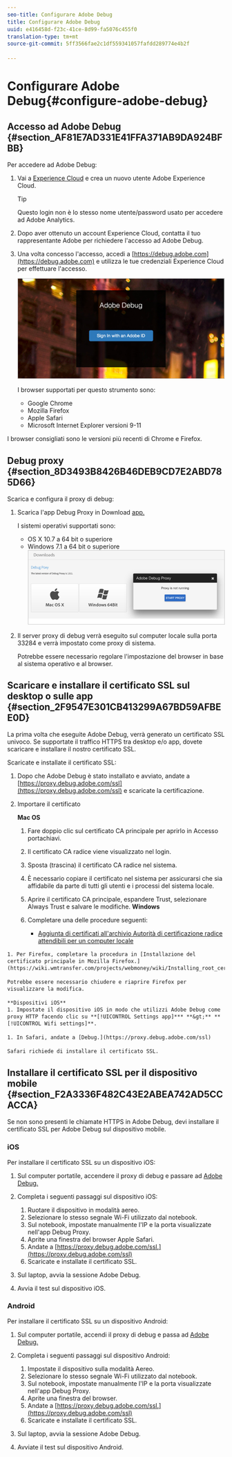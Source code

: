 ```yaml
---
seo-title: Configurare Adobe Debug
title: Configurare Adobe Debug
uuid: e416458d-f23c-41ce-8d99-fa5076c455f0
translation-type: tm+mt
source-git-commit: 5ff3566fae2c1df559341057fafdd289774e4b2f

---
```



# Configurare Adobe Debug{#configure-adobe-debug}

## Accesso ad Adobe Debug {#section_AF81E7AD331E41FFA371AB9DA924BFBB}

Per accedere ad Adobe Debug:

1. Vai a [Experience Cloud](https://www.marketing.adobe.com) e crea un nuovo utente Adobe Experience Cloud.

   >[!TIP]
   >
   >Questo login non è lo stesso nome utente/password usato per accedere ad Adobe Analytics.

1. Dopo aver ottenuto un account Experience Cloud, contatta il tuo rappresentante Adobe per richiedere l'accesso ad Adobe Debug.
1. Una volta concesso l'accesso, accedi a [https://debug.adobe.com](https://debug.adobe.com) e utilizza le tue credenziali Experience Cloud per effettuare l'accesso.

   ![](assets/adobe-debug-login.png)

   I browser supportati per questo strumento sono:
   * Google Chrome
   * Mozilla Firefox
   * Apple Safari
   * Microsoft Internet Explorer versioni 9-11

I browser consigliati sono le versioni più recenti di Chrome e Firefox.

## Debug proxy {#section_8D3493B8426B46DEB9CD7E2ABD785D66}

Scarica e configura il proxy di debug:

1. Scarica l'app Debug Proxy in Download [app.](https://debug.adobe.com/#/downloads)

   I sistemi operativi supportati sono:
   * OS X 10.7 a 64 bit o superiore
   * Windows 7.1 a 64 bit o superiore
   ![](assets/debug-proxy-app.png)

1. Il server proxy di debug verrà eseguito sul computer locale sulla porta 33284 e verrà impostato come proxy di sistema.

   Potrebbe essere necessario regolare l'impostazione del browser in base al sistema operativo e al browser.

## Scaricare e installare il certificato SSL sul desktop o sulle app {#section_2F9547E301CB413299A67BD59AFBEE0D}

La prima volta che eseguite Adobe Debug, verrà generato un certificato SSL univoco. Se supportate il traffico HTTPS tra desktop e/o app, dovete scaricare e installare il nostro certificato SSL.

Scaricate e installate il certificato SSL:

1. Dopo che Adobe Debug è stato installato e avviato, andate a [https://proxy.debug.adobe.com/ssl](https://proxy.debug.adobe.com/ssl) e scaricate la certificazione.
1. Importare il certificato

   **Mac OS**
   1. Fare doppio clic sul certificato CA principale per aprirlo in Accesso portachiavi.
   1. Il certificato CA radice viene visualizzato nel login.
   1. Sposta (trascina) il certificato CA radice nel sistema.
   1. È necessario copiare il certificato nel sistema per assicurarsi che sia affidabile da parte di tutti gli utenti e i processi del sistema locale.
   1. Aprire il certificato CA principale, espandere Trust, selezionare Always Trust e salvare le modifiche.
   **Windows**
   1. Completare una delle procedure seguenti:

      * [Aggiunta di certificati all'archivio Autorità di certificazione radice attendibili per un computer locale](https://technet.microsoft.com/en-us/library/cc754841.aspx#BKMK_addlocal)
<!--        * [How To Import a Trusted Root Certification Authority In Windows 7/Vista/XP](https://www.sqlservermart.com/HowTo/Windows_Import_Certificate.aspx) You might need to quit and reopen your browser to see the change.
-->

    1. Per Firefox, completare la procedura in [Installazione del certificato principale in Mozilla Firefox.](https://wiki.wmtransfer.com/projects/webmoney/wiki/Installing_root_certificate_in_Mozilla_Firefox)
    
    Potrebbe essere necessario chiudere e riaprire Firefox per visualizzare la modifica.
    
    **Dispositivi iOS**
    1. Impostate il dispositivo iOS in modo che utilizzi Adobe Debug come proxy HTTP facendo clic su **[!UICONTROL Settings app]*** **&gt;** **[!UICONTROL Wifi settings]**.
    
    1. In Safari, andate a [Debug.](https://proxy.debug.adobe.com/ssl)
    
    Safari richiede di installare il certificato SSL.

## Installare il certificato SSL per il dispositivo mobile {#section_F2A3336F482C43E2ABEA742AD5CCACCA}

Se non sono presenti le chiamate HTTPS in Adobe Debug, devi installare il certificato SSL per Adobe Debug sul dispositivo mobile.

### iOS

Per installare il certificato SSL su un dispositivo iOS:

1. Sul computer portatile, accendere il proxy di debug e passare ad [Adobe Debug.](https://debug.adobe.com)
1. Completa i seguenti passaggi sul dispositivo iOS:
   1. Ruotare il dispositivo in modalità aereo.
   1. Selezionare lo stesso segnale Wi-Fi utilizzato dal notebook.
   1. Sul notebook, impostate manualmente l'IP e la porta visualizzate nell'app Debug Proxy.
   1. Aprite una finestra del browser Apple Safari.
   1. Andate a [https://proxy.debug.adobe.com/ssl.](https://proxy.debug.adobe.com/ssl)
   1. Scaricate e installate il certificato SSL.

1. Sul laptop, avvia la sessione Adobe Debug.
1. Avvia il test sul dispositivo iOS.

### Android

Per installare il certificato SSL su un dispositivo Android:

1. Sul computer portatile, accendi il proxy di debug e passa ad [Adobe Debug.](https://debug.adobe.com)
1. Completa i seguenti passaggi sul dispositivo Android:
   1. Impostate il dispositivo sulla modalità Aereo.
   1. Selezionare lo stesso segnale Wi-Fi utilizzato dal notebook.
   1. Sul notebook, impostate manualmente l'IP e la porta visualizzate nell'app Debug Proxy.
   1. Aprite una finestra del browser.
   1. Andate a [https://proxy.debug.adobe.com/ssl.](https://proxy.debug.adobe.com/ssl)
   1. Scaricate e installate il certificato SSL.

1. Sul laptop, avvia la sessione Adobe Debug.
1. Avviate il test sul dispositivo Android.

